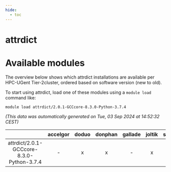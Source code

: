 ```yaml
---
hide:
  - toc
---
```


attrdict
========

# Available modules


The overview below shows which attrdict installations are available per HPC-UGent Tier-2cluster, ordered based on software version (new to old).

To start using attrdict, load one of these modules using a `module load` command like:

```shell
module load attrdict/2.0.1-GCCcore-8.3.0-Python-3.7.4
```

*(This data was automatically generated on Tue, 03 Sep 2024 at 14:52:32 CEST)*  

| |accelgor|doduo|donphan|gallade|joltik|shinx|skitty|
| :---: | :---: | :---: | :---: | :---: | :---: | :---: | :---: |
|attrdict/2.0.1-GCCcore-8.3.0-Python-3.7.4|-|x|x|-|x|-|x|
